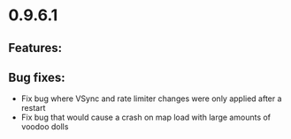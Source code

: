 # 0.9.6.1

## Features:

## Bug fixes:
  - Fix bug where VSync and rate limiter changes were only applied after a restart
  - Fix bug that would cause a crash on map load with large amounts of voodoo dolls